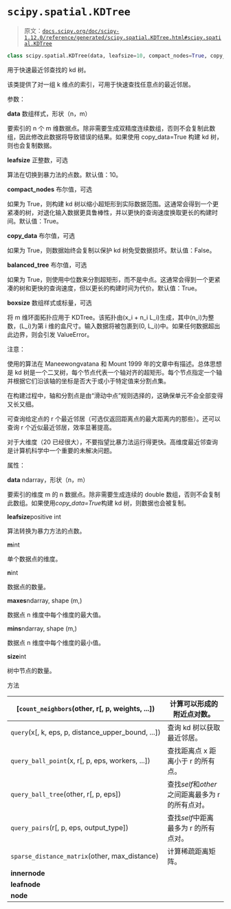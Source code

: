 # `scipy.spatial.KDTree`

> 原文：[`docs.scipy.org/doc/scipy-1.12.0/reference/generated/scipy.spatial.KDTree.html#scipy.spatial.KDTree`](https://docs.scipy.org/doc/scipy-1.12.0/reference/generated/scipy.spatial.KDTree.html#scipy.spatial.KDTree)

```py
class scipy.spatial.KDTree(data, leafsize=10, compact_nodes=True, copy_data=False, balanced_tree=True, boxsize=None)
```

用于快速最近邻查找的 kd 树。

该类提供了对一组 k 维点的索引，可用于快速查找任意点的最近邻居。

参数：

**data** 数组样式，形状（n，m）

要索引的 n 个 m 维数据点。除非需要生成双精度连续数组，否则不会复制此数组，因此修改此数据将导致错误的结果。如果使用 copy_data=True 构建 kd 树，则也会复制数据。

**leafsize** 正整数，可选

算法在切换到暴力法的点数。默认值：10。

**compact_nodes** 布尔值，可选

如果为 True，则构建 kd 树以缩小超矩形到实际数据范围。这通常会得到一个更紧凑的树，对退化输入数据更具鲁棒性，并以更快的查询速度换取更长的构建时间。默认值：True。

**copy_data** 布尔值，可选

如果为 True，则数据始终会复制以保护 kd 树免受数据损坏。默认值：False。

**balanced_tree** 布尔值，可选

如果为 True，则使用中位数来分割超矩形，而不是中点。这通常会得到一个更紧凑的树和更快的查询速度，但以更长的构建时间为代价。默认值：True。

**boxsize** 数组样式或标量，可选

将 m 维环面拓扑应用于 KDTree。该拓扑由\(x_i + n_i L_i\)生成，其中\(n_i\)为整数，\(L_i\)为第 i 维的盒尺寸。输入数据将被包裹到\(0, L_i)\)中。如果任何数据超出此边界，则会引发 ValueError。

注意：

使用的算法在 Maneewongvatana 和 Mount 1999 年的文章中有描述。总体思想是 kd 树是一个二叉树，每个节点代表一个轴对齐的超矩形。每个节点指定一个轴并根据它们沿该轴的坐标是否大于或小于特定值来分割点集。

在构建过程中，轴和分割点是由“滑动中点”规则选择的，这确保单元不会全部变得又长又细。

可查询给定点的 r 个最近邻居（可选仅返回距离点的最大距离内的那些）。还可以查询 r 个近似最近邻居，效率显著提高。

对于大维度（20 已经很大），不要指望比暴力法运行得更快。高维度最近邻查询是计算机科学中一个重要的未解决问题。

属性：

**data** ndarray，形状（n，m）

要索引的维度 m 的 n 数据点。除非需要生成连续的 double 数组，否则不会复制此数组。如果使用*copy_data=True*构建 kd 树，则数据也会被复制。

**leafsize**positive int

算法转换为暴力方法的点数。

**m**int

单个数据点的维度。

**n**int

数据点的数量。

**maxes**ndarray, shape (m,)

数据点 n 维度中每个维度的最大值。

**mins**ndarray, shape (m,)

数据点 n 维度中每个维度的最小值。

**size**int

树中节点的数量。

方法

| [`count_neighbors`(other, r[, p, weights, ...]) | 计算可以形成的附近点对数。 |
| --- | --- |
| `query`(x[, k, eps, p, distance_upper_bound, ...]) | 查询 kd 树以获取最近邻居。 |
| `query_ball_point`(x, r[, p, eps, workers, ...]) | 查找距离点 x 距离小于 r 的所有点。 |
| `query_ball_tree`(other, r[, p, eps]) | 查找*self*和*other*之间距离最多为 r 的所有点对。 |
| `query_pairs`(r[, p, eps, output_type]) | 查找*self*中距离最多为 r 的所有点对。 |
| `sparse_distance_matrix`(other, max_distance) | 计算稀疏距离矩阵。 |
| **innernode** |  |
| **leafnode** |  |
| **node** |  |
